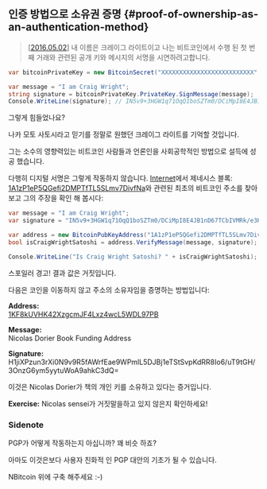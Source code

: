 ## 인증 방법으로 소유권 증명 {#proof-of-ownership-as-an-authentication-method}
> [[2016.05.02](https://www.youtube.com/watch?v=dZNtbAFnr-0)] 내 이름은 크레이그 라이트이고 나는 비트코인에서 수행 된 첫 번째 거래와 관련된 공개 키와 메시지의 서명을 시연하려고합니다.

```cs
var bitcoinPrivateKey = new BitcoinSecret("XXXXXXXXXXXXXXXXXXXXXXXXXX", Network.Main);

var message = "I am Craig Wright";
string signature = bitcoinPrivateKey.PrivateKey.SignMessage(message);
Console.WriteLine(signature); // IN5v9+3HGW1q71OqQ1boSZTm0/DCiMpI8E4JB1nD67TCbIVMRk/e3KrTT9GvOuu3NGN0w8R2lWOV2cxnBp+Of8c=
```  

그렇게 힘들었나요?

나카 모토 사토시라고 믿기를 정말로 원했던 크레이그 라이트를 기억할 것입니다.

그는 소수의 영향력있는 비트코인 사람들과 언론인을 사회공학적인 방법으로 설득에 성공 했습니다.

다행히 디지털 서명은 그렇게 작동하지 않습니다. [Internet](https://en.bitcoin.it/wiki/Genesis_block)에서 제네시스 블록: [1A1zP1eP5QGefi2DMPTfTL5SLmv7DivfNa](https://blockchain.info/address/1A1zP1eP5QGefi2DMPTfTL5SLmv7DivfNa)와 관련된 최초의 비트코인 주소를 찾아보고 그의 주장을 확인 해 봅시다:

```cs
var message = "I am Craig Wright";
var signature = "IN5v9+3HGW1q71OqQ1boSZTm0/DCiMpI8E4JB1nD67TCbIVMRk/e3KrTT9GvOuu3NGN0w8R2lWOV2cxnBp+Of8c=";

var address = new BitcoinPubKeyAddress("1A1zP1eP5QGefi2DMPTfTL5SLmv7DivfNa", Network.Main);
bool isCraigWrightSatoshi = address.VerifyMessage(message, signature);

Console.WriteLine("Is Craig Wright Satoshi? " + isCraigWrightSatoshi);
```  

스포일러 경고! 결과 값은 거짓입니다.

다음은 코인을 이동하지 않고 주소의 소유자임을 증명하는 방법입니다:

**Address:**  
[1KF8kUVHK42XzgcmJF4Lxz4wcL5WDL97PB](https://blockchain.info/address/1KF8kUVHK42XzgcmJF4Lxz4wcL5WDL97PB)  

**Message:**  
Nicolas Dorier Book Funding Address  

**Signature:**  
H1jiXPzun3rXi0N9v9R5fAWrfEae9WPmlL5DJBj1eTStSvpKdRR8Io6/uT9tGH/3OnzG6ym5yytuWoA9ahkC3dQ=  

이것은 Nicolas Dorier가 책의 개인 키를 소유하고 있다는 증거입니다.

**Exercise:** Nicolas sensei가 거짓말을하고 있지 않은지 확인하세요!

### Sidenote

PGP가 어떻게 작동하는지 아십니까? 꽤 비슷 하죠?

아마도 이것은보다 사용자 친화적 인 PGP 대안의 기초가 될 수 있습니다.

NBitcoin 위에 구축 해주세요 :-)